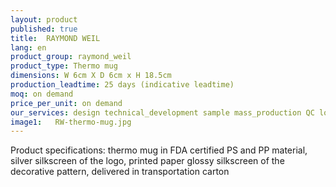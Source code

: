 ```yaml
---
layout: product
published: true
title:  RAYMOND WEIL
lang: en
product_group: raymond_weil
product_type: Thermo mug
dimensions: W 6cm X D 6cm x H 18.5cm
production_leadtime: 25 days (indicative leadtime)
moq: on demand
price_per_unit: on demand
our_services: design technical_development sample mass_production QC logistic shipping
image1:   RW-thermo-mug.jpg
---
```

Product specifications:  thermo mug in FDA certified  PS and PP material,  silver silkscreen of the logo, printed paper glossy silkscreen of the decorative pattern, delivered in transportation carton						
